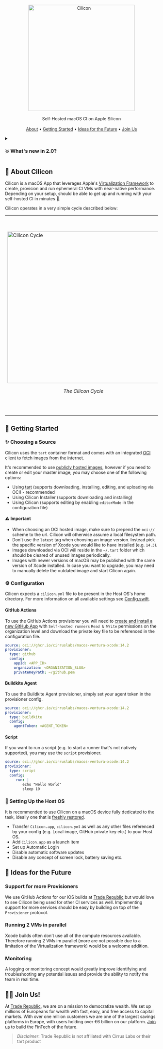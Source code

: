 <p align="center">
	<a href="https://github.com/traderepublic/Cilicon/"><img width="350" src="https://user-images.githubusercontent.com/1622982/204773431-050cc008-029c-4ab1-98a6-9d4fc30d272d.png" alt="Cilicon" /></a><br /><br />
	Self-Hosted macOS CI on Apple Silicon<br /><br />
    <a href="#-about-cilicon">About</a>
  • <a href="#-getting-started">Getting Started</a>
  • <a href="#-ideas-for-the-future">Ideas for the Future</a>
  • <a href="#-join-us">Join Us</a>
</p>

<details><summary><h3>💥 What's new in 2.0?</h3></summary>
We're excited to announce a new major update to Cilicon! Here's a summary of what's new:
<ul>
  <li>While Cilicon 1.0 relied on a user-defined Login Item script in the VM, its new version now includes an SSH client and directly executes commands on the Guest OS</li>
	<li>Cilicon has partially adopted the <a href="https://github.com/cirruslabs/tart">tart</a> image format and can automatically convert 1.0 images to it</li>
  <li>The integrated OCI client can download pre-built CI images that have been created with/for tart. We recommend their <a href="https://github.com/cirruslabs/macos-image-templates/pkgs/container/macos-ventura-xcode">macos-ventura-xcode</a> images.</li>
</ul>

</details>

## 🔁 About Cilicon

Cilicon is a macOS App that leverages Apple's [Virtualization Framework](https://developer.apple.com/documentation/virtualization) to create, provision and run ephemeral CI VMs with near-native performance. Depending on your setup, should be able to get up and running with your self-hosted CI in minutes 🚀.

Cilicon operates in a very simple cycle described below:

<table>
  <tr>
    <td><img width="500" alt="Cilicon Cycle" src="https://github.com/traderepublic/Cilicon/assets/1622982/0774ad39-4c86-4f23-ab27-5be4c89fa8f8">
</br><p align="center"><i>The Cilicon Cycle</i></p></td>
    <td><img width="600" alt="Cilicon Cycle" src="https://github.com/traderepublic/Cilicon/assets/1622982/31a0e031-4938-4d42-bc75-6ee29269abe4">
</br><p align="center"><i>Running a sample job via GitHub Actions (2x playback)</i></p></td>
  </tr>
</table>

## 🚀 Getting Started

### ✨ Choosing a Source

Cilicon uses the `tart` container format and comes with an integrated [OCI](https://opencontainers.org/) client to fetch images from the internet.

It's recommended to use [publicly hosted images](https://github.com/cirruslabs/macos-image-templates/pkgs/container/macos-ventura-xcode), however if you need to create or edit your master image, you may choose one of the following options:

- Using [tart](https://github.com/cirruslabs/tart/) (supports downloading, installing, editing, and uploading via OCI) - recommended
- Using Cilicon Installer (supports downloading and installing)
- Using Cilicon (supports editing by enabling `editorMode` in the configuration file)


#### ⚠️ Important
- When choosing an OCI hosted image, make sure to prepend the `oci://` scheme to the url. Cilicon will otherwise assume a local filesystem path.
- Don't use the `latest` tag when choosing an image version. Instead pick the specific version of Xcode you would like to have installed (e.g. `14.3`).
- Images downloaded via OCI will reside in the `~/.tart` folder which should be cleared of unused images periodically.
- Images with newer versions of macOS may be published with the same version of Xcode installed. In case you want to upgrade, you may need to manually delete the outdated image and start Cilicon again.

### ⚙️ Configuration

Cilicon expects a `cilicon.yml` file to be present in the Host OS's home directory.
For more information on all available settings see [Config.swift](/Cilicon/Config/Config.swift).

#### GitHub Actions

To use the GitHub Actions provisioner you will need to [create and install a new GitHub App](https://docs.github.com/en/apps/creating-github-apps/registering-a-github-app/registering-a-github-app) with `Self-hosted runners` `Read & Write` permissions on the organization level and download the private key file to be referenced in the configuration file.

``` yml
source: oci://ghcr.io/cirruslabs/macos-ventura-xcode:14.2
provisioner:
  type: github
  config:
    appId: <APP_ID>
    organization: <ORGANIZATION_SLUG>
    privateKeyPath: ~/github.pem
```
#### Buildkite Agent

To use the Buildkite Agent provisioner, simply set your agent token in the provisioner config.

``` yml
source: oci://ghcr.io/cirruslabs/macos-ventura-xcode:14.2
provisioner:
  type: buildkite
  config:
    agentToken: <AGENT_TOKEN>
```

#### Script

If you want to run a script (e.g. to start a runner that's not natively supported), you may use the `script` provisioner.

``` yml
source: oci://ghcr.io/cirruslabs/macos-ventura-xcode:14.2
provisioner:
  type: script
  config:
     run: |
     	echo "Hello World"
        sleep 10
```

### 🔨 Setting Up the Host OS
It is recommended to use Cilicon on a macOS device fully dedicated to the task, ideally one that is [freshly restored](https://support.apple.com/en-gb/guide/apple-configurator-mac/apdd5f3c75ad/mac).

- Transfer `Cilicon.app`, `cilicon.yml` as well as any other files referenced by your config (e.g. Local image, GitHub private key etc.) to your Host OS.
- Add `Cilicon.app` as a launch item
- Set up Automatic Login
- Disable automatic software updates
- Disable any concept of screen lock, battery saving etc.


## 🔮 Ideas for the Future

### Support for more Provisioners
We use GitHub Actions for our iOS builds at [Trade Republic](https://traderepublic.com) but would love to see Cilicon being used for other CI services as well.
Implementing support for more services should be easy by building on top of the `Provisioner` protocol.

### Running 2 VMs in parallel
Xcode builds often don't use all of the compute resources available. Therefore running 2 VMs im parallel (more are not possible due to a limitation of the Virtualization framework) would be a welcome addition.

### Monitoring
A logging or monitoring concept would greatly improve identifying and troubleshooting any potential issues and provide the ability to notify the team in real time.

## 👩‍💻 Join Us!

At [Trade Republic](https://traderepublic.com/), we are on a mission to democratize wealth. We set up millions of Europeans for wealth with fast, easy, and free access to capital markets. With over one million customers we are one of the largest savings platforms in Europe, with users holding over €6 billion on our platform. [Join us](https://traderepublic.com/careers?department=4026464003) to build the FinTech of the future.



> *Disclaimer*: Trade Republic is not affiliated with Cirrus Labs or their tart product
